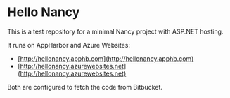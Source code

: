 Hello Nancy
========

This is a test repository for a minimal Nancy project with ASP.NET hosting.

It runs on AppHarbor and Azure Websites:

- [http://hellonancy.apphb.com](http://hellonancy.apphb.com)
- [http://hellonancy.azurewebsites.net](http://hellonancy.azurewebsites.net)

Both are configured to fetch the code from Bitbucket.

